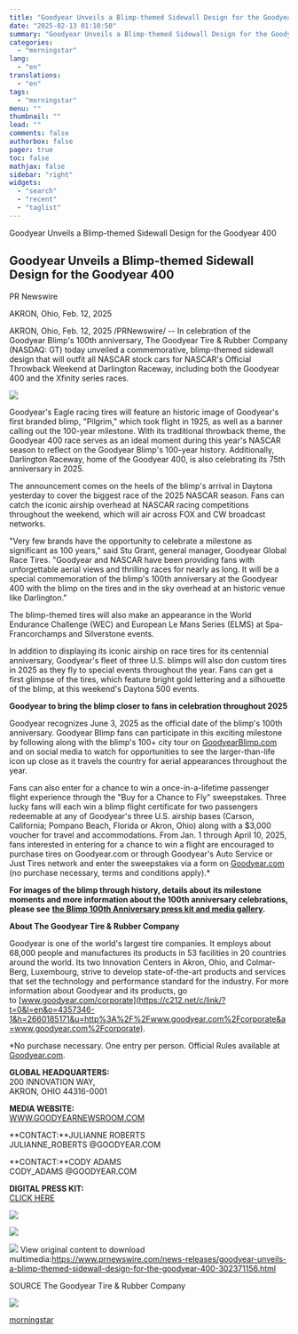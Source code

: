 ```yaml
---
title: "Goodyear Unveils a Blimp-themed Sidewall Design for the Goodyear 400"
date: "2025-02-13 01:10:50"
summary: "Goodyear Unveils a Blimp-themed Sidewall Design for the Goodyear 400 Goodyear Unveils a Blimp-themed Sidewall Design for the Goodyear 400 PR Newswire AKRON, Ohio, Feb. 12, 2025 AKRON, Ohio, Feb. 12, 2025 /PRNewswire/ -- In celebration of the Goodyear Blimp's 100th anniversary, The Goodyear Tire &amp; Rubber Company (NASDAQ: GT)..."
categories:
  - "morningstar"
lang:
  - "en"
translations:
  - "en"
tags:
  - "morningstar"
menu: ""
thumbnail: ""
lead: ""
comments: false
authorbox: false
pager: true
toc: false
mathjax: false
sidebar: "right"
widgets:
  - "search"
  - "recent"
  - "taglist"
---
```


Goodyear Unveils a Blimp-themed Sidewall Design for the Goodyear 400

Goodyear Unveils a Blimp-themed Sidewall Design for the Goodyear 400
--------------------------------------------------------------------

PR Newswire

AKRON, Ohio, Feb. 12, 2025


AKRON, Ohio, Feb. 12, 2025 /PRNewswire/ -- In celebration of the Goodyear Blimp's 100th anniversary, The Goodyear Tire & Rubber Company (NASDAQ: GT) today unveiled a commemorative, blimp-themed sidewall design that will outfit all NASCAR stock cars for NASCAR's Official Throwback Weekend at Darlington Raceway, including both the Goodyear 400 and the Xfinity series races.

[![](https://mma.prnewswire.com/media/2614733/Goodyear_100_Years_Tires.jpg)](https://mma.prnewswire.com/media/2614733/Goodyear_100_Years_Tires.html)

Goodyear's Eagle racing tires will feature an historic image of Goodyear's first branded blimp, "Pilgrim," which took flight in 1925, as well as a banner calling out the 100-year milestone. With its traditional throwback theme, the Goodyear 400 race serves as an ideal moment during this year's NASCAR season to reflect on the Goodyear Blimp's 100-year history. Additionally, Darlington Raceway, home of the Goodyear 400, is also celebrating its 75th anniversary in 2025.

The announcement comes on the heels of the blimp's arrival in Daytona yesterday to cover the biggest race of the 2025 NASCAR season. Fans can catch the iconic airship overhead at NASCAR racing competitions throughout the weekend, which will air across FOX and CW broadcast networks.

"Very few brands have the opportunity to celebrate a milestone as significant as 100 years," said Stu Grant, general manager, Goodyear Global Race Tires. "Goodyear and NASCAR have been providing fans with unforgettable aerial views and thrilling races for nearly as long. It will be a special commemoration of the blimp's 100th anniversary at the Goodyear 400 with the blimp on the tires and in the sky overhead at an historic venue like Darlington."

The blimp-themed tires will also make an appearance in the World Endurance Challenge (WEC) and European Le Mans Series (ELMS) at Spa-Francorchamps and Silverstone events.

In addition to displaying its iconic airship on race tires for its centennial anniversary, Goodyear's fleet of three U.S. blimps will also don custom tires in 2025 as they fly to special events throughout the year. Fans can get a first glimpse of the tires, which feature bright gold lettering and a silhouette of the blimp, at this weekend's Daytona 500 events.

**Goodyear to bring the blimp closer to fans in celebration throughout 2025**

Goodyear recognizes June 3, 2025 as the official date of the blimp's 100th anniversary. Goodyear Blimp fans can participate in this exciting milestone by following along with the blimp's 100+ city tour on [GoodyearBlimp.com](https://c212.net/c/link/?t=0&l=en&o=4357346-1&h=71367469&u=https%3A%2F%2Fwww.goodyear.com%2Fen_US%2Fblimp.html&a=GoodyearBlimp.com) and on social media to watch for opportunities to see the larger-than-life icon up close as it travels the country for aerial appearances throughout the year.

Fans can also enter for a chance to win a once-in-a-lifetime passenger flight experience through the "Buy for a Chance to Fly" sweepstakes. Three lucky fans will each win a blimp flight certificate for two passengers redeemable at any of Goodyear's three U.S. airship bases (Carson, California; Pompano Beach, Florida or Akron, Ohio) along with a $3,000 voucher for travel and accommodations. From Jan. 1 through April 10, 2025, fans interested in entering for a chance to win a flight are encouraged to purchase tires on Goodyear.com or through Goodyear's Auto Service or Just Tires network and enter the sweepstakes via a form on [Goodyear.com](https://c212.net/c/link/?t=0&l=en&o=4357346-1&h=3554958162&u=https%3A%2F%2Fwww.goodyear.com%2F&a=Goodyear.com) (no purchase necessary, terms and conditions apply).\*

**For images of the blimp through history, details about its milestone moments and more information about the 100th anniversary celebrations, please see** [**the Blimp 100th Anniversary press kit and media gallery**](https://c212.net/c/link/?t=0&l=en&o=4357346-1&h=3410424130&u=https%3A%2F%2Ff.io%2FICV_Z1VJ&a=the+Blimp+100th+Anniversary+press+kit+and+media+gallery)**.**

**About The Goodyear Tire & Rubber Company**

Goodyear is one of the world's largest tire companies. It employs about 68,000 people and manufactures its products in 53 facilities in 20 countries around the world. Its two Innovation Centers in Akron, Ohio, and Colmar-Berg, Luxembourg, strive to develop state-of-the-art products and services that set the technology and performance standard for the industry. For more information about Goodyear and its products, go to [www.goodyear.com/corporate](https://c212.net/c/link/?t=0&l=en&o=4357346-1&h=2660185171&u=http%3A%2F%2Fwww.goodyear.com%2Fcorporate&a=www.goodyear.com%2Fcorporate).

\*No purchase necessary. One entry per person. Official Rules available at [Goodyear.com](https://c212.net/c/link/?t=0&l=en&o=4357346-1&h=2210122606&u=https%3A%2F%2Fnam12.safelinks.protection.outlook.com%2F%3Furl%3Dhttps%253A%252F%252Fc212.net%252Fc%252Flink%252F%253Ft%253D0%2526l%253Den%2526o%253D4324219-1%2526h%253D3796446144%2526u%253Dhttps%25253A%25252F%25252Fwww.goodyear.com%25252F%2526a%253DGoodyear.com%26data%3D05%257C02%257Ccody_adams%2540goodyear.com%257C5fa65731b27c481dff9708dd2a64aa2e%257C939e896692854a9a9f040887efe8aae0%257C0%257C0%257C638713334020422423%257CUnknown%257CTWFpbGZsb3d8eyJFbXB0eU1hcGkiOnRydWUsIlYiOiIwLjAuMDAwMCIsIlAiOiJXaW4zMiIsIkFOIjoiTWFpbCIsIldUIjoyfQ%253D%253D%257C0%257C%257C%257C%26sdata%3D5wnnxxa2hff2lyt6daeCQQn9BZxCsB9Y%252FXkpOCPRhDQ%253D%26reserved%3D0&a=Goodyear.com).

**GLOBAL HEADQUARTERS:**   
200 INNOVATION WAY,   
AKRON, OHIO 44316-0001

**MEDIA WEBSITE:**   
[WWW.GOODYEARNEWSROOM.COM](https://c212.net/c/link/?t=0&l=en&o=4357346-1&h=1704568190&u=http%3A%2F%2Fwww.goodyearnewsroom.com%2F&a=WWW.GOODYEARNEWSROOM.COM)

**CONTACT:**JULIANNE ROBERTS  
JULIANNE\_ROBERTS @GOODYEAR.COM

**CONTACT:**CODY ADAMS  
CODY\_ADAMS @GOODYEAR.COM

**DIGITAL PRESS KIT:**  
[CLICK HERE](https://c212.net/c/link/?t=0&l=en&o=4357346-1&h=2256859901&u=https%3A%2F%2Ff.io%2FICV_Z1VJ&a=CLICK+HERE)

[![](https://mma.prnewswire.com/media/2614734/Goodyear_100_Years_Tire.jpg)](https://mma.prnewswire.com/media/2614734/Goodyear_100_Years_Tire.html)

[![](https://mma.prnewswire.com/media/95226/goodyear_tire_and_rubber_company_logo.jpg)](https://mma.prnewswire.com/media/95226/goodyear_tire_and_rubber_company_logo.html)

 ![](https://c212.net/c/img/favicon.png?sn=CL13773&sd=2025-02-12) View original content to download multimedia:<https://www.prnewswire.com/news-releases/goodyear-unveils-a-blimp-themed-sidewall-design-for-the-goodyear-400-302371156.html>

SOURCE The Goodyear Tire & Rubber Company


 ![](https://rt.prnewswire.com/rt.gif?NewsItemId=CL13773&Transmission_Id=202502121202PR_NEWS_USPR_____CL13773&DateId=20250212)

[morningstar](https://www.morningstar.com/news/pr-newswire/20250212cl13773/goodyear-unveils-a-blimp-themed-sidewall-design-for-the-goodyear-400)
